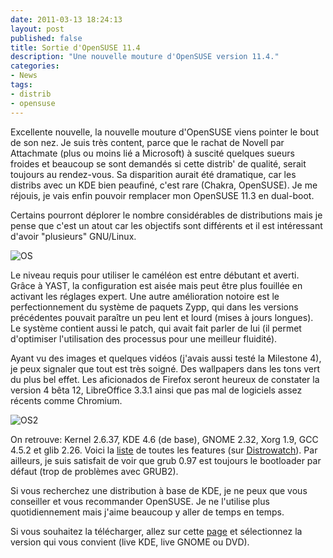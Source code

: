 ```yaml
---
date: 2011-03-13 18:24:13
layout: post
published: false
title: Sortie d'OpenSUSE 11.4
description: "Une nouvelle mouture d'OpenSUSE version 11.4."
categories:
- News
tags:
- distrib
- opensuse
---
```


Excellente nouvelle, la nouvelle mouture d'OpenSUSE viens pointer le bout de son nez. Je suis très content, parce que le rachat de Novell par Attachmate (plus ou moins lié a Microsoft) à suscité quelques sueurs froides et beaucoup se sont demandés si cette distrib' de qualité, serait toujours au rendez-vous. Sa disparition aurait été dramatique, car les distribs avec un KDE bien peaufiné, c'est rare (Chakra, OpenSUSE). Je me réjouis, je vais enfin pouvoir remplacer mon OpenSUSE 11.3 en dual-boot.

Certains pourront déplorer le nombre considérables de distributions mais je pense que c'est un atout car les objectifs sont différents et il est intéressant d'avoir "plusieurs" GNU/Linux.

<!-- more -->

<img class="imgcenter" alt="OS" src="http://linuxien.legtux.org/uploads/images/2011/03/logo-open-suse.jpg">

Le niveau requis pour utiliser le caméléon est entre débutant et averti. Grâce à YAST, la configuration est aisée mais peut être plus fouillée en activant les réglages expert. Une autre amélioration notoire est le perfectionnement du système de paquets Zypp, qui dans les versions précédentes pouvait paraître un peu lent et lourd (mises à jours longues). Le système contient aussi le patch, qui avait fait parler de lui (il permet d'optimiser l'utilisation des processus pour une meilleur fluidité).

Ayant vu des images et quelques vidéos (j'avais aussi testé la Milestone 4), je peux signaler que tout est très soigné. Des wallpapers dans les tons vert du plus bel effet. Les aficionados de Firefox seront heureux de constater la version 4 bêta 12, LibreOffice 3.3.1 ainsi que pas mal de logiciels assez récents comme Chromium.

<img class="imgcenter" alt="OS2" src="http://linuxien.legtux.org/uploads/images/2011/03/opensuse11.4.png">

On retrouve: Kernel 2.6.37, KDE 4.6 (de base), GNOME 2.32, Xorg 1.9, GCC 4.5.2 et glib 2.26. Voici la [liste](http://en.opensuse.org/Product_highlights#Chromium.2C_Konqueror_and_others) de toutes les features (sur [Distrowatch](http://distrowatch.com/table.php?distribution=suse)). Par ailleurs, je suis satisfait de voir que grub 0.97 est toujours le bootloader par défaut (trop de problèmes avec GRUB2).

Si vous recherchez une distribution à base de KDE, je ne peux que vous conseiller et vous recommander OpenSUSE. Je ne l'utilise plus quotidiennement mais j'aime beaucoup y aller de temps en temps.

Si vous souhaitez la télécharger, allez sur cette [page](http://software.opensuse.org/114/en) et sélectionnez la version qui vous convient (live KDE, live GNOME ou DVD).

